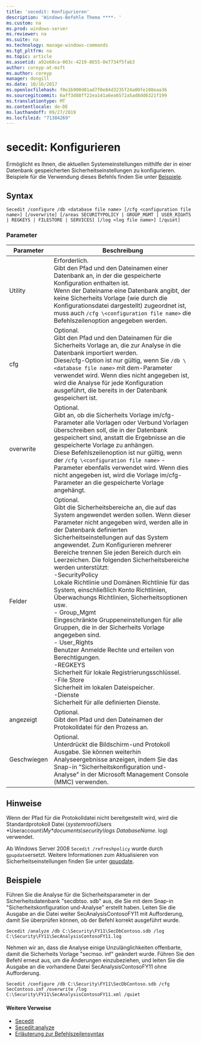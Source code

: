 ```yaml
---
title: 'secedit: Konfigurieren'
description: 'Windows-Befehle Thema ****- '
ms.custom: na
ms.prod: windows-server
ms.reviewer: na
ms.suite: na
ms.technology: manage-windows-commands
ms.tgt_pltfrm: na
ms.topic: article
ms.assetid: a92e68ca-003c-4219-8655-0e7734f5fab3
author: coreyp-at-msft
ms.author: coreyp
manager: dongill
ms.date: 10/16/2017
ms.openlocfilehash: f0e1b900d01ad7f0e84d3235f24a00fe108eaa36
ms.sourcegitcommit: 6aff3d88ff22ea141a6ea6572a5ad8dd6321f199
ms.translationtype: MT
ms.contentlocale: de-DE
ms.lasthandoff: 09/27/2019
ms.locfileid: "71384269"
---
```

# <a name="seceditconfigure"></a>secedit: Konfigurieren



Ermöglicht es Ihnen, die aktuellen Systemeinstellungen mithilfe der in einer Datenbank gespeicherten Sicherheitseinstellungen zu konfigurieren. Beispiele für die Verwendung dieses Befehls finden Sie unter [Beispiele](#BKMK_Examples).

## <a name="syntax"></a>Syntax

```
Secedit /configure /db <database file name> [/cfg <configuration file name>] [/overwrite] [/areas SECURITYPOLICY | GROUP_MGMT | USER_RIGHTS | REGKEYS | FILESTORE | SERVICES] [/log <log file name>] [/quiet]
```

### <a name="parameters"></a>Parameter

|Parameter|Beschreibung|
|---------|-----------|
|Utility|Erforderlich.</br>Gibt den Pfad und den Dateinamen einer Datenbank an, in der die gespeicherte Konfiguration enthalten ist.</br>Wenn der Dateiname eine Datenbank angibt, der keine Sicherheits Vorlage (wie durch die Konfigurationsdatei dargestellt) zugeordnet ist, muss auch `/cfg \<configuration file name>` die Befehlszeilenoption angegeben werden.|
|cfg|Optional.</br>Gibt den Pfad und den Dateinamen für die Sicherheits Vorlage an, die zur Analyse in die Datenbank importiert werden.</br>Diese/cfg-Option ist nur gültig, wenn Sie `/db \<database file name>` mit dem-Parameter verwendet wird. Wenn dies nicht angegeben ist, wird die Analyse für jede Konfiguration ausgeführt, die bereits in der Datenbank gespeichert ist.|
|overwrite|Optional.</br>Gibt an, ob die Sicherheits Vorlage im/cfg-Parameter alle Vorlagen oder Verbund Vorlagen überschreiben soll, die in der Datenbank gespeichert sind, anstatt die Ergebnisse an die gespeicherte Vorlage zu anhängen.</br>Diese Befehlszeilenoption ist nur gültig, wenn der `/cfg \<configuration file name>` -Parameter ebenfalls verwendet wird. Wenn dies nicht angegeben ist, wird die Vorlage im/cfg-Parameter an die gespeicherte Vorlage angehängt.|
|Felder|Optional.</br>Gibt die Sicherheitsbereiche an, die auf das System angewendet werden sollen. Wenn dieser Parameter nicht angegeben wird, werden alle in der Datenbank definierten Sicherheitseinstellungen auf das System angewendet. Zum Konfigurieren mehrerer Bereiche trennen Sie jeden Bereich durch ein Leerzeichen. Die folgenden Sicherheitsbereiche werden unterstützt:</br>-SecurityPolicy</br>    Lokale Richtlinie und Domänen Richtlinie für das System, einschließlich Konto Richtlinien, Überwachungs Richtlinien, Sicherheitsoptionen usw.</br>- Group_Mgmt</br>    Eingeschränkte Gruppeneinstellungen für alle Gruppen, die in der Sicherheits Vorlage angegeben sind.</br>- User_Rights</br>    Benutzer Anmelde Rechte und erteilen von Berechtigungen.</br>-REGKEYS</br>    Sicherheit für lokale Registrierungsschlüssel.</br>-File Store</br>    Sicherheit im lokalen Dateispeicher.</br>-Dienste</br>    Sicherheit für alle definierten Dienste.|
|angezeigt|Optional.</br>Gibt den Pfad und den Dateinamen der Protokolldatei für den Prozess an.|
|Geschwiegen|Optional.</br>Unterdrückt die Bildschirm-und Protokoll Ausgabe. Sie können weiterhin Analyseergebnisse anzeigen, indem Sie das Snap-in "Sicherheitskonfiguration und-Analyse" in der Microsoft Management Console (MMC) verwenden.|

## <a name="remarks"></a>Hinweise

Wenn der Pfad für die Protokolldatei nicht bereitgestellt wird, wird die Standardprotokoll Datei (*systemroot*\Users \*Useraccount<em>\My\*documents\security\logs DatabaseName</em>. log) verwendet.

Ab Windows Server 2008 `Secedit /refreshpolicy` wurde durch `gpupdate`ersetzt. Weitere Informationen zum Aktualisieren von Sicherheitseinstellungen finden Sie unter [gpupdate](gpupdate.md).

## <a name="BKMK_Examples"></a>Beispiele

Führen Sie die Analyse für die Sicherheitsparameter in der Sicherheitsdatenbank "secdbtso. sdb" aus, die Sie mit dem Snap-in "Sicherheitskonfiguration und-Analyse" erstellt haben. Leiten Sie die Ausgabe an die Datei weiter SecAnalysisContosoFY11 mit Aufforderung, damit Sie überprüfen können, ob der Befehl korrekt ausgeführt wurde.
```
Secedit /analyze /db C:\Security\FY11\SecDbContoso.sdb /log C:\Security\FY11\SecAnalysisContosoFY11.log
```
Nehmen wir an, dass die Analyse einige Unzulänglichkeiten offenbarte, damit die Sicherheits Vorlage "secmso. inf" geändert wurde. Führen Sie den Befehl erneut aus, um die Änderungen einzubeziehen, und leiten Sie die Ausgabe an die vorhandene Datei SecAnalysisContosoFY11 ohne Aufforderung.
```
Secedit /configure /db C:\Security\FY11\SecDbContoso.sdb /cfg SecContoso.inf /overwrite /log C:\Security\FY11\SecAnalysisContosoFY11.xml /quiet
```

#### <a name="additional-references"></a>Weitere Verweise

-   [Secedit](secedit.md)
-   [Secedit:analyze](secedit-analyze.md)
-   [Erläuterung zur Befehlszeilensyntax](command-line-syntax-key.md)